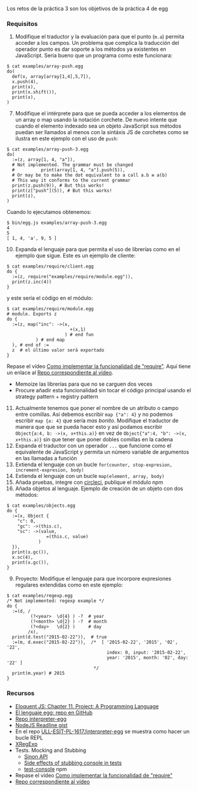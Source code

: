 Los retos de la práctica 3 son los objetivos de la práctica 4 de egg

### Requisitos

1. Modifique el traductor y la evaluación para que el punto (`m.a`) permita acceder a los campos.
  Un problema que complica la traducción del operador punto es dar soporte a los métodos ya existentes 
  en JavaScript. 
  Sería bueno que un programa como este funcionara:
  ```
  $ cat examples/array-push.egg 
  do(
    def(x, array[array[1,4],5,7]),
    x.push(4), 
    print(x),
    print(x.shift()),
    print(x),
  )
  ```
7. Modifique el intérprete para que se pueda acceder a los elementos de un array o map usando la notación corchete.
  De nuevo intente que cuando el elemento indexado sea un objeto JavaScript sus métodos puedan ser llamados al menos con la 
  sintáxis JS de corchetes como se ilustra en este ejemplo con el uso de `push`:
  ```
  $ cat examples/array-push-3.egg 
  do(
    :=(z, array[1, 4, "a"]),
    # Not implemented. The grammar must be changed
    #          print(array[1, 4, "a"].push(5)),
    # Or may be to make the dot equivalent to a call a.b ≡ a(b)
    # This way it conforms to the current grammar
    print(z.push(9)), # But this works!
    print(z["push"](5)), # But this works!
    print(z),
  )
  ```
  Cuando lo ejecutamos obtenemos:
  ```
  $ bin/egg.js examples/array-push-3.egg 
  4
  5
  [ 1, 4, 'a', 9, 5 ]
  ```
10. Expanda el lenguaje para que permita el uso de librerías como en el ejemplo que sigue. Este es un ejemplo de cliente:
  ```
  $ cat examples/require/client.egg 
  do {
    :=(z, require("examples/require/module.egg")),
    print(z.inc(4))
  }

  ```
  y este sería el código en el módulo:
  ```
  $ cat examples/require/module.egg 
  # module. Exports z
  do {
    :=(z, map("inc": ->(x, 
                          +(x,1)
                        ) # end fun
             ) # end map
    ), # end of :=
    z  # el último valor será exportado
  }
  ```
  Repase el vídeo [Como implementar la funcionalidad de "require"](https://www.youtube.com/watch?v=qffmnSCRR3c&feature=youtu.be).
  Aquí tiene un enlace al [Repo correspondiente al vídeo](https://github.com/ULL-ESIT-MII-CA-1718/ejs-chapter10-modules/tree/master/require).
  * Memoize las librerías para que no se carguen dos veces
  * Procure añadir esta funcionalidad sin tocar el código principal usando el strategy pattern + registry pattern
11. Actualmente tenemos que poner el nombre de un atributo o campo entre comillas. Así debemos escribir 
`map {"a": 4}` 
y no podemos escribir 
`map {a: 4}` 
que sería *mas bonito*.
Modifique el traductor de manera que que se pueda hacer esto y así podamos escribir 
`Object{a:4, b: ->(x, x+this.a)}` 
en vez de 
`Object{"a":4, "b": ->(x, x+this.a)}` 
sin que tener que poner dobles comillas en la cadena
12. Expanda el traductor con un operador `...` que funcione como el equivalente de JavaScript y permita un número variable de argumentos en las llamadas a función
13. Extienda el lenguaje con un bucle `for(counter, stop-expresion, increment-expresion, body)`
13. Extienda el lenguaje con un bucle `map(element, array, body)`
11. Añada pruebas, integre con [circleci](https://circleci.com/), publique el módulo npm
8. Añada objetos al lenguaje. Ejemplo de creación de un objeto con dos métodos:
  ```
  $ cat examples/objects.egg 
  do {
    :=(x, Object { 
      "c": 0,
      "gc": ->(this.c),
      "sc": ->(value, 
                 =(this.c, value)
              )
    }),
    print(x.gc()),
    x.sc(4),
    print(x.gc()),
  }
  ```
9. Proyecto: Modifique el lenguaje para que incorpore expresiones regulares extendidas como en este ejemplo:
  ```
  $ cat examples/regexp.egg
  /* Not implemented: regexp example */
  do {
    :=(d, /
           (?<year>  \d{4} ) -?  # year 
           (?<month> \d{2} ) -?  # month 
           (?<day>   \d{2} )     # day
          /x),
    print(d.test("2015-02-22")),  # true
    :=(m, d.exec("2015-02-22")),  /*  [ '2015-02-22', '2015', '02', '22', 
                                        index: 0, input: '2015-02-22', 
                                        year: '2015', month: '02', day: '22' ] 
                                   */
    print(m.year) # 2015
  }
  ```

### Recursos

* [Eloquent JS: Chapter 11. Project: A Programming Language](http://eloquentjavascript.net/11_language.html)
* [El lenguaje egg: repo en GitHub](https://github.com/ULL-ESIT-PL-1617/egg)
* [Repo interpreter-egg](https://github.com/ULL-ESIT-PL-1617/interpreter-egg)
* [NodeJS Readline gist](https://gist.github.com/crguezl/430642e29a2b9293317320d0d1759387)
* En el repo [ULL-ESIT-PL-1617/interpreter-egg](https://github.com/ULL-ESIT-PL-1617/interpreter-egg) se muestra como hacer un bucle REPL
* [XRegExp](http://xregexp.com/)
* Tests. Mocking and Stubbing
    * [Sinon API](http://sinonjs.org/releases/v1.17.7/)
    * [Side effects of stubbing console in tests](https://gyandeeps.com/console-stubbing/)
    * [test-console](https://github.com/jamesshore/test-console) npm
* Repase el vídeo [Como implementar la funcionalidad de "require"](https://www.youtube.com/watch?v=qffmnSCRR3c&feature=youtu.be)
* [Repo correspondiente al vídeo](https://github.com/ULL-ESIT-MII-CA-1718/ejs-chapter10-modules/tree/master/require)
